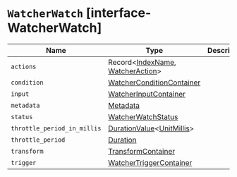 # `WatcherWatch` [interface-WatcherWatch]

| Name | Type | Description |
| - | - | - |
| `actions` | Record<[IndexName](./IndexName.md), [WatcherAction](./WatcherAction.md)> | &nbsp; |
| `condition` | [WatcherConditionContainer](./WatcherConditionContainer.md) | &nbsp; |
| `input` | [WatcherInputContainer](./WatcherInputContainer.md) | &nbsp; |
| `metadata` | [Metadata](./Metadata.md) | &nbsp; |
| `status` | [WatcherWatchStatus](./WatcherWatchStatus.md) | &nbsp; |
| `throttle_period_in_millis` | [DurationValue](./DurationValue.md)<[UnitMillis](./UnitMillis.md)> | &nbsp; |
| `throttle_period` | [Duration](./Duration.md) | &nbsp; |
| `transform` | [TransformContainer](./TransformContainer.md) | &nbsp; |
| `trigger` | [WatcherTriggerContainer](./WatcherTriggerContainer.md) | &nbsp; |
